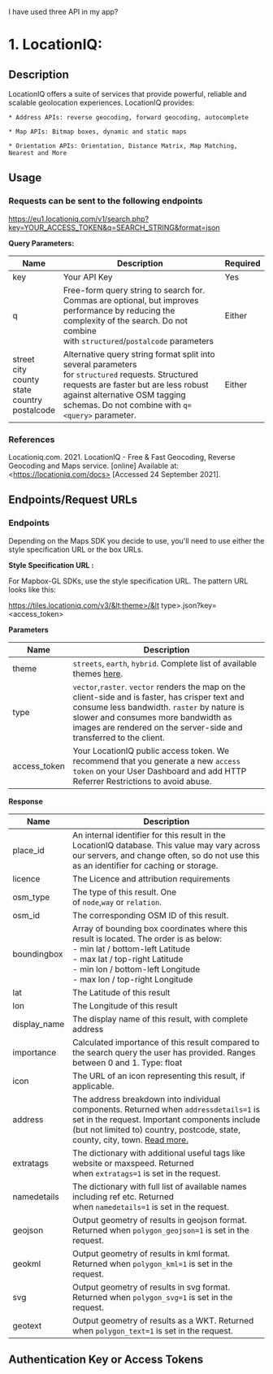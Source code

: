 I have used three API in my app?

# 1. LocationIQ:

## Description

LocationIQ offers a suite of services that provide powerful, reliable and scalable geolocation experiences. LocationIQ provides:

    * Address APIs: reverse geocoding, forward geocoding, autocomplete

    * Map APIs: Bitmap boxes, dynamic and static maps
   
    * Orientation APIs: Orientation, Distance Matrix, Map Matching, Nearest and More

## Usage

### Requests can be sent to the following endpoints

   https://eu1.locationiq.com/v1/search.php?key=YOUR_ACCESS_TOKEN&q=SEARCH_STRING&format=json

  **Query Parameters:**

  | Name                                                       | Description                                                                                                                                                                                                                     | Required |
| ---------------------------------------------------------- | ------------------------------------------------------------------------------------------------------------------------------------------------------------------------------------------------------------------------------- | -------- |
| key                                                        | Your API Key                                                                                                                                                                                                                    | Yes      |
| q                                                          | Free-form query string to search for. Commas are optional, but improves performance by reducing the complexity of the search. Do not combine with `structured`/`postalcode` parameters                                          | Either   |
| street<br>city<br>county<br>state<br>country<br>postalcode | Alternative query string format split into several parameters for `structured` requests. Structured requests are faster but are less robust against alternative OSM tagging schemas. Do not combine with `q=<query>` parameter. | Either   |

### References

Locationiq.com. 2021. LocationIQ - Free & Fast Geocoding, Reverse Geocoding and Maps service. [online] Available at: &lt;https://locationiq.com/docs> [Accessed 24 September 2021].

## Endpoints/Request URLs

### Endpoints

Depending on the Maps SDK you decide to use, you'll need to use either the style specification URL or the box URLs.

**Style Specification URL :**

For Mapbox-GL SDKs, use the style specification URL. The pattern URL looks like this:

https://tiles.locationiq.com/v3/&lt;theme>/&lt type>.json?key=&lt;access_token>

**Parameters**

| Name          | Description                                                                                                                                                                                                                                                  |
| ------------- | ------------------------------------------------------------------------------------------------------------------------------------------------------------------------------------------------------------------------------------------------------------ |
| theme         | `streets`, `earth`, `hybrid`. Complete list of available themes [here](https://locationiq.com/docs-html/index.html?shell#list_of_available_themes).                                                                                                          |
| type          | `vector`,`raster`. `vector` renders the map on the client-side and is faster, has crisper text and consume less bandwidth. `raster` by nature is slower and consumes more bandwidth as images are rendered on the server-side and transferred to the client. |
| access\_token | Your LocationIQ public access token. We recommend that you generate a new `access token` on your User Dashboard and add HTTP Referrer Restrictions to avoid abuse.                                                                                           |

**Response**

| Name          | Description                                                                                                                                                                                                                                                                               |
| ------------- | ----------------------------------------------------------------------------------------------------------------------------------------------------------------------------------------------------------------------------------------------------------------------------------------- |
| place\_id     | An internal identifier for this result in the LocationIQ database. This value may vary across our servers, and change often, so do not use this as an identifier for caching or storage.                                                                                                  |
| licence       | The Licence and attribution requirements                                                                                                                                                                                                                                                  |
| osm\_type     | The type of this result. One of `node`,`way` or `relation`.                                                                                                                                                                                                                               |
| osm\_id       | The corresponding OSM ID of this result.                                                                                                                                                                                                                                                  |
| boundingbox   | Array of bounding box coordinates where this result is located. The order is as below:<br>\- min lat / bottom-left Latitude<br>\- max lat / top-right Latitude<br>\- min lon / bottom-left Longitude<br>\- max lon / top-right Longitude                                                  |
| lat           | The Latitude of this result                                                                                                                                                                                                                                                               |
| lon           | The Longitude of this result                                                                                                                                                                                                                                                              |
| display\_name | The display name of this result, with complete address                                                                                                                                                                                                                                    |
| importance    | Calculated importance of this result compared to the search query the user has provided. Ranges between 0 and 1. Type: float                                                                                                                                                              |
| icon          | The URL of an icon representing this result, if applicable.                                                                                                                                                                                                                               |
| address       | The address breakdown into individual components. Returned when `addressdetails=1` is set in the request. Important components include (but not limited to) country, postcode, state, county, city, town. [Read more.](https://locationiq.com/docs-html/index.html?shell#address-details) |
| extratags     | The dictionary with additional useful tags like website or maxspeed. Returned when `extratags=1` is set in the request.                                                                                                                                                                   |
| namedetails   | The dictionary with full list of available names including ref etc. Returned when `namedetails=1` is set in the request.                                                                                                                                                                  |
| geojson       | Output geometry of results in geojson format. Returned when `polygon_geojson=1` is set in the request.                                                                                                                                                                                    |
| geokml        | Output geometry of results in kml format. Returned when `polygon_kml=1` is set in the request.                                                                                                                                                                                            |
| svg           | Output geometry of results in svg format. Returned when `polygon_svg=1` is set in the request.                                                                                                                                                                                            |
| geotext       | Output geometry of results as a WKT. Returned when `polygon_text=1` is set in the request.                                                                                                                                                                                                |

## Authentication Key or Access Tokens
